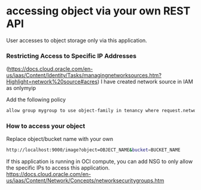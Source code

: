 # accessing object via your own REST API
User accesses to object storage only via this application. 

### Restricting Access to Specific IP Addresses 
(https://docs.cloud.oracle.com/en-us/iaas/Content/Identity/Tasks/managingnetworksources.htm?Highlight=network%20source#acres)
I have created network source in IAM as onlymyip 

Add the following policy 

```sh
allow group mygroup to use object-family in tenancy where request.networkSource.name='onlymyip'
```

### How to access your object
Replace object/bucket name with your own 

```sh
http://localhost:9000/image?object=OBJECT_NAME&bucket=BUCKET_NAME
```

If this application is running in OCI compute, you can add NSG to only allow the specific IPs to access this application.
https://docs.cloud.oracle.com/en-us/iaas/Content/Network/Concepts/networksecuritygroups.htm
